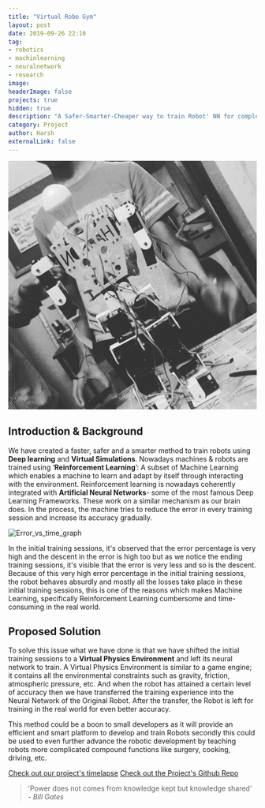 ```yaml
---
title: "Virtual Robo Gym"
layout: post
date: 2019-09-26 22:10
tag: 
- robotics
- machinlearning
- neuralnetwork
- research
image: 
headerImage: false
projects: true
hidden: true 
description: "A Safer-Smarter-Cheaper way to train Robot' NN for complex motor functions"
category: Project
author: Harsh
externalLink: false
---
```


![Robot.jpg](https://github.com/Xavian-Brooker/Xavian-Brooker.github.io/blob/master/assets/Robot.jpg)

## Introduction & Background
We have created a faster, safer and a smarter method to train robots using **Deep learning** and **Virtual Simulations**. Nowadays machines & robots are trained using ‘**Reinforcement Learning**’: A subset of Machine Learning which enables a machine to learn and adapt by itself through interacting with the environment. Reinforcement learning is nowadays coherently integrated with **Artificial Neural Networks**- some of the most famous Deep Learning Frameworks. These work on a similar mechanism as our brain does. In the process, the machine tries to reduce the error in every training session and increase its accuracy gradually.

![Error_vs_time_graph](https://www.researchgate.net/profile/Mahmut_Bilgehan/publication/240536145/figure/fig6/AS:298706990583812@1448228704129/Training-error-versus-epoch-number-for-the-neural-network-model.png)

In the initial training sessions, it's observed that the error percentage is very high and the descent in the error is high too but as we notice the ending training sessions, it's visible that the error is very less and so is the descent. Because of this very high error percentage in the initial training sessions, the robot behaves absurdly and mostly all the losses take place in these initial training sessions, this is one of the reasons which makes Machine Learning, specifically Reinforcement Learning cumbersome and time-consuming in the real world.

## Proposed Solution
To solve this issue what we have done is that we have shifted the initial training sessions to a **Virtual Physics Environment** and left its neural network to train. A Virtual Physics Environment is similar to a game engine; it contains all the environmental constraints such as gravity, friction, atmospheric pressure, etc. And when the robot has attained a certain level of accuracy then we have transferred the training experience into the Neural Network of the Original Robot. After the transfer, the Robot is left for training in the real world for even better accuracy.

This method could be a boon to small developers as it will provide an efficient and smart platform to develop and train Robots secondly this could be used to even further advance the robotic development by teaching robots more complicated compound functions like surgery, cooking, driving, etc.

[Check out our project's timelapse](https://youtu.be/PzhdrxREtoU)
[Check out the Project's Github Repo](https://github.com/shresthagrawal/VirtualRoboGym)

>'Power does not comes from knowledge kept but knowledge shared' - _Bill Gates_
